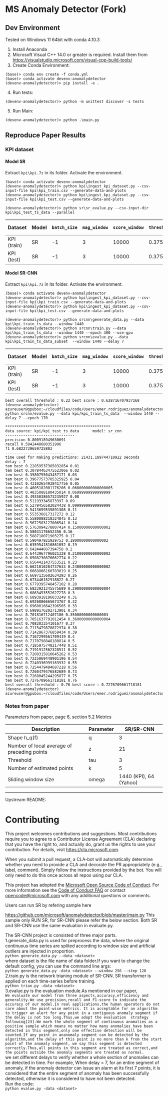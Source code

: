 # MS Anomaly Detector (Fork)
## Dev Environment 
Tested on Windows 11 64bit with conda 4.10.3
1. Install Anaconda
2. Microsoft Visual C++ 14.0 or greater is required. Install them from https://visualstudio.microsoft.com/visual-cpp-build-tools/
3. Create Conda Environment:
```
(base)> conda env create -f conda.yml
(base)> conda activate devenv-anomalydetector
(devenv-anomalydetector)> pip install -e .
```
4. Run tests:
```
(devenv-anomalydetector)> python -m unittest discover -s tests
```
5. Run Main:
```
(devenv-anomalydetector)> python .\main.py
```

## Reproduce Paper Results

### KPI dataset

#### Model SR
Extract `kpi\kpi.7z` in its folder. Activate the environment. 

```
(base)> conda activate devenv-anomalydetector
(devenv-anomalydetector)> python kpi\ingest_kpi_dataset.py --csv-input-file kpi\kpi_train.csv --generate-data-and-plots
(devenv-anomalydetector)> python kpi\ingest_kpi_dataset.py --csv-input-file kpi\kpi_test.csv --generate-data-and-plots

(devenv-anomalydetector)> python sr\sr_evalue.py --csv-input-dir kpi\kpi_test_ts_data --parallel
```

| Dataset | Model | `batch_size` | `mag_window` | `score_window` | `threshold` | F1 Score | Precision | Recall | Time |
| ------- |------|--------------| ------------ | -------------- | ----------- |----------| --------- | ------ | ---- |
| KPI (train) | SR   | -1           | 3                    | 10000 | 0.375 | 0.66361  | 0.81299 | 0.5906 | 10.12s |
| KPI (test) | SR   | -1           | 3            | 10000 | 0.375 | 0.67523  | 0.75665 | 0.60962 | 9.77s |


#### Model SR-CNN
Extract `kpi\kpi.7z` in its folder. Activate the environment. 

```
(base)> conda activate devenv-anomalydetector
(devenv-anomalydetector)> python kpi\ingest_kpi_dataset.py --csv-input-file kpi\kpi_train.csv --generate-data-and-plots
(devenv-anomalydetector)> python kpi\ingest_kpi_dataset.py --csv-input-file kpi\kpi_test.csv --generate-data-and-plots

(devenv-anomalydetector)> python srcnn\generate_data.py --data kpi\kpi_train_ts_data --window 1440
(devenv-anomalydetector)> python srcnn\train.py --data kpi\kpi_train_ts_data --window 1440 --epoch 300 --use-gpu
(devenv-anomalydetector)> python srcnn\evalue.py --data kpi\kpi_train_ts_data_subset  --window 1440 --delay 7
```

| Dataset | Model | `batch_size` | `mag_window` | `score_window` | `threshold` | F1 Score | Precision | Recall | Time |
| ------- |------|--------------| ------------ | -------------- | ----------- |----------| --------- | ------ | ---- |
| KPI (train) | SR   | -1           | 3                    | 10000 | 0.375 | 0.66361  | 0.81299 | 0.5906 | 10.12s |
| KPI (test) | SR   | -1           | 3            | 10000 | 0.375 | 0.67523  | 0.75665 | 0.60962 | 9.77s |

```
best overall threshold : 0.22 best score : 0.628716707937168
(devenv-anomalydetector) azureuser@gpubox:~/cloudfiles/code/Users/emer.rodriguez/anomalydetector$ python srcnn/evalue.py --data kpi/kpi_train_ts_data  --window 1440 --delay 7 --epoch 170

***********************************************
data source: kpi/kpi_test_ts_data      model: sr_cnn
-------------------------------
precision 0.800918949630691
recall 0.5942448680351906
f1 0.6822739659725803
-------------------------------
time used for making predictions: 21431.189744710922 seconds
delay : 7
tem best 0.22859537385832854 0.01
tem best 0.30784463475523066 0.02
tem best 0.3580755043457171 0.03
tem best 0.39677573705325925 0.04
tem best 0.43102654938417756 0.05
tem best 0.4605182001176206 0.060000000000000005
tem best 0.4835088180435014 0.06999999999999999
tem best 0.49350386573235927 0.08
tem best 0.511933345873397 0.09
tem best 0.5279456582024438 0.09999999999999999
tem best 0.5413659535891308 0.11
tem best 0.553536817317272 0.12
tem best 0.5580088218324845 0.13
tem best 0.5672583127006541 0.14
tem best 0.5763094278807414 0.15000000000000002
tem best 0.58031176652356 0.16
tem best 0.588718071903275 0.17
tem best 0.590497921929753 0.18000000000000002
tem best 0.6359541810861052 0.19
tem best 0.642444887394758 0.2
tem best 0.6443967796021328 0.21000000000000002
tem best 0.6508230876662774 0.22
tem best 0.6564421437553521 0.23
tem best 0.6621816284737633 0.24000000000000002
tem best 0.6668866160783019 0.25
tem best 0.6697135602634293 0.26
tem best 0.673446182918822 0.27
tem best 0.6779395748457102 0.28
tem best 0.6823921345575689 0.29000000000000004
tem best 0.6863453552627278 0.3
tem best 0.6893918196033249 0.31
tem best 0.6926806665673767 0.32
tem best 0.6960016642396505 0.33
tem best 0.6989176202713901 0.34
tem best 0.701816712407186 0.35000000000000003
tem best 0.7051637791012454 0.36000000000000004
tem best 0.708203354101677 0.37
tem best 0.7115479870872974 0.38
tem best 0.7142967376859434 0.39
tem best 0.7167299561709419 0.4
tem best 0.7170798848180814 0.5
tem best 0.7185975748217448 0.51
tem best 0.7191912562328511 0.52
tem best 0.7208315810645262 0.53
tem best 0.7225069448901196 0.54
tem best 0.7240336999163932 0.55
tem best 0.7254479494687218 0.56
tem best 0.7260479476582689 0.73
tem best 0.7268045244295877 0.75
tem best 0.7276709661718181 0.76
best overall threshold : 0.76 best score : 0.7276709661718181
(devenv-anomalydetector) azureuser@gpubox:~/cloudfiles/code/Users/emer.rodriguez/anomalydetector$

```
### Notes from paper

Parameters from paper, page 6, section 5.2 Metrics

| Description  | Parameter | SR/SR-CNN |
|--------------|----------|-----------|
| Shape h_q(f) | q | 3 |
| Number of local average of preceding points | z | 21 |
| Threshold | tau | 3 |
| Number of estimated points | k | 5 |
| Sliding window size | omega | 1440 (KPI), 64 (Yahoo) |

---
Upstream README:

# Contributing

This project welcomes contributions and suggestions.  Most contributions require you to agree to a
Contributor License Agreement (CLA) declaring that you have the right to, and actually do, grant us
the rights to use your contribution. For details, visit https://cla.microsoft.com.

When you submit a pull request, a CLA-bot will automatically determine whether you need to provide
a CLA and decorate the PR appropriately (e.g., label, comment). Simply follow the instructions
provided by the bot. You will only need to do this once across all repos using our CLA.

This project has adopted the [Microsoft Open Source Code of Conduct](https://opensource.microsoft.com/codeofconduct/).
For more information see the [Code of Conduct FAQ](https://opensource.microsoft.com/codeofconduct/faq/) or
contact [opencode@microsoft.com](mailto:opencode@microsoft.com) with any additional questions or comments.

Users can run SR by refering sample here

https://github.com/microsoft/anomalydetector/blob/master/main.py
This sample only RUN SR, for SR-CNN please refer the below section. Both SR and SR-CNN use the same evaluation in evaluate.py.

The SR-CNN project is consisted of three major parts.<br> 
1.generate_data.py is used for preprocess the data, where the original continuous time series are splited according to window size and  artificial outliers are injected in proportion. <br> 
`
python generate_data.py --data <dataset>
`<br> 
where dataset is the file name of data folder.If you want to change the default config, you can use the command line args:<br>
`
python generate_data.py -data <dataset> --window 256 --step 128
`<br> 
2.train.py is the network trianing module of SR-CNN. SR transformer is applied on each time-series before training.<br> 
`
python trian.py -data <dataset>
`<br> 
3.evalue.py is the evaluation module.As mentioned in our paper, <br>
`
We evaluate our model from three aspects,accuracy,efficiency and generality.We use precision,recall and F1-score to indicate the  accuracy of our model.In real applications,the human operators do not care about the point-wise metrics. It is acceptable for an algorithm to trigger an alert for any point in a contiguous anomaly segment if the delay is not too long.Thus,we adopt the evaluation  strategy following[23].We mark the whole segment of continuous anomalies as a positive sample which means no matter how many anomalies have been detected in this segment,only one effective detection will be counted.If any point in ananomaly segment can be detected by the algorithm,and the delay of this point is no more than k from the start point of the anomaly segment, we say this segment is detected correctly.Thus,all points in this segment are treated as correct,and the points outside the anomaly segments are treated as normal. 
`<br>
we set different delays to verify whether a whole section of anomalies can be detected in time. For example,  When delay = 7, for an entire segment of anomaly, if the anomaly detector can issue an alarm at its first 7 points, it is considered that the entire segment of anomaly has been successfully detected, otherwise it is considered to have not been detected.<br> 
Run the code:<br>
`
python evalue.py -data <dataset>
`<br> 
